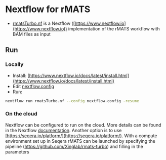# Nextflow for rMATS

* [rmatsTurbo.nf](rmatsTurbo.nf) is a Nextflow ([https://www.nextflow.io](https://www.nextflow.io)) implementation of the rMATS workflow with BAM files as input

## Run

### Locally

* Install: [https://www.nextflow.io/docs/latest/install.html](https://www.nextflow.io/docs/latest/install.html)
* Edit [nextflow.config](nextflow.config)
* Run:
```bash
nextflow run rmatsTurbo.nf --config nextflow.config -resume
```

### On the cloud

Nextflow can be configured to run on the cloud. More details can be found in the Nextflow [documentation](https://www.nextflow.io/docs/latest/aws.html). Another option is to use [https://seqera.io/platform/](https://seqera.io/platform/). With a compute environment set up in Seqera rMATS can be launched by specifying the pipeline (https://github.com/Xinglab/rmats-turbo) and filling in the parameters

